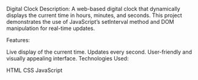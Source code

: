 Digital Clock
Description:
A web-based digital clock that dynamically displays the current time in hours, minutes, and seconds. This project demonstrates the use of JavaScript’s setInterval method and DOM manipulation for real-time updates.

Features:

Live display of the current time.
Updates every second.
User-friendly and visually appealing interface.
Technologies Used:

HTML
CSS
JavaScript
